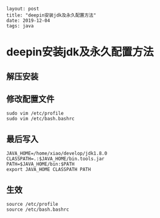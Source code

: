 ```
layout: post
title: "deepin安装jdk及永久配置方法"
date: 2019-12-04
tags: java  
```

# deepin安装jdk及永久配置方法

## 解压安装

## 修改配置文件

```
sudo vim /etc/profile
sudo vim /etc/bash.bashrc
```

## 最后写入

```
JAVA_HOME=/home/xiao/develop/jdk1.8.0
CLASSPATH=.:$JAVA_HOME/bin.tools.jar
PATH=$JAVA_HOME/bin:$PATH
export JAVA_HOME CLASSPATH PATH
```

## 生效

```
source /etc/profile
source /etc/bash.bashrc
```

